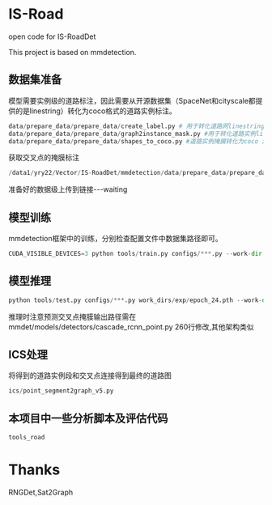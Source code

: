 # IS-Road
open code for IS-RoadDet

This project is based on mmdetection.
## 数据集准备
模型需要实例级的道路标注，因此需要从开源数据集（SpaceNet和cityscale都提供的是linestring）转化为coco格式的道路实例标注。
```python
data/prepare_data/prepare_data/create_label.py # 用于转化道路网linestring为道路实例linstring
data/prepare_data/prepare_data/graph2instance_mask.py #用于转化道路实例linestring为道路instance掩膜
data/prepare_data/prepare_data/shapes_to_coco.py #道路实例掩膜转化为coco instance格式
```
获取交叉点的掩膜标注
```python
/data1/yry22/Vector/IS-RoadDet/mmdetection/data/prepare_data/prepare_data/pointmask_maker.py
```
准备好的数据级上传到链接---waiting

## 模型训练
mmdetection框架中的训练，分别检查配置文件中数据集路径即可。
```python
CUDA_VISIBLE_DEVICES=3 python tools/train.py configs/***.py --work-dir ./work_dirs/exp/
```
## 模型推理
```python
python tools/test.py configs/***.py work_dirs/exp/epoch_24.pth --work-dir work_dirs/exp --show --show-dir test_out/
```
推理时注意预测交叉点掩膜输出路径需在 mmdet/models/detectors/cascade_rcnn_point.py 260行修改,其他架构类似

## ICS处理
将得到的道路实例段和交叉点连接得到最终的道路图
```python
ics/point_segment2graph_v5.py
```

## 本项目中一些分析脚本及评估代码
```python
tools_road
```
# Thanks
RNGDet,Sat2Graph
